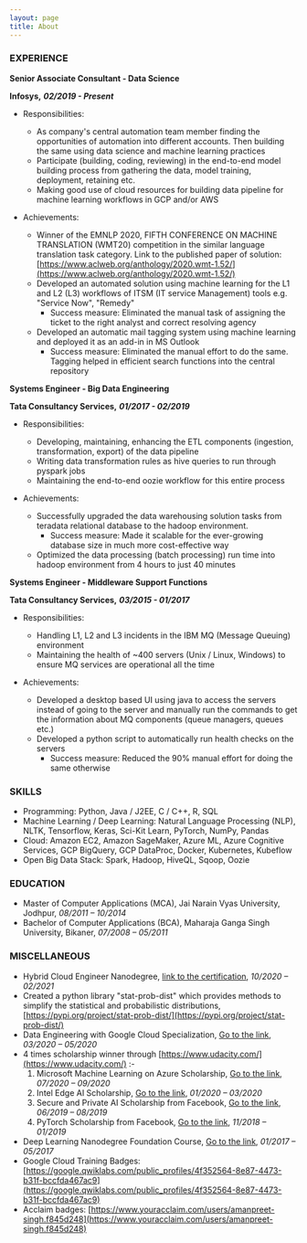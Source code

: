 ```yaml
---
layout: page
title: About
---
```


### EXPERIENCE

**Senior Associate Consultant - Data Science**

**Infosys,** **_02/2019 - Present_**

- Responsibilities:
  - As company&#39;s central automation team member finding the opportunities of automation into different accounts. Then building the same using data science and machine learning practices
  - Participate (building, coding, reviewing) in the end-to-end model building process from gathering the data, model training, deployment, retaining etc.
  - Making good use of cloud resources for building data pipeline for machine learning workflows in GCP and/or AWS

- Achievements:
  - Winner of the EMNLP 2020, FIFTH CONFERENCE ON MACHINE TRANSLATION (WMT20) competition in the similar language translation task category. Link to the published paper of solution: [https://www.aclweb.org/anthology/2020.wmt-1.52/](https://www.aclweb.org/anthology/2020.wmt-1.52/)
  - Developed an automated solution using machine learning for the L1 and L2 (L3) workflows of ITSM (IT service Management) tools e.g. &quot;Service Now&quot;, &quot;Remedy&quot;
     - Success measure: Eliminated the manual task of assigning the ticket to the right analyst and correct resolving agency
  - Developed an automatic mail tagging system using machine learning and deployed it as an add-in in MS Outlook
     - Success measure: Eliminated the manual effort to do the same. Tagging helped in efficient search functions into the central repository

**Systems Engineer - Big Data Engineering**

**Tata Consultancy Services,** **_01/2017 - 02/2019_**

- Responsibilities:
  - Developing, maintaining, enhancing the ETL components (ingestion, transformation, export) of the data pipeline
  - Writing data transformation rules as hive queries to run through pyspark jobs
  - Maintaining the end-to-end oozie workflow for this entire process

- Achievements:
  - Successfully upgraded the data warehousing solution tasks from teradata relational database to the hadoop environment.
     - Success measure: Made it scalable for the ever-growing database size in much more cost-effective way
  - Optimized the data processing (batch processing) run time into hadoop environment from 4 hours to just 40 minutes

**Systems Engineer - Middleware Support Functions**

**Tata Consultancy Services,** **_03/2015 - 01/2017_**

- Responsibilities:
  - Handling L1, L2 and L3 incidents in the IBM MQ (Message Queuing) environment
  - Maintaining the health of ~400 servers (Unix / Linux, Windows) to ensure MQ services are operational all the time

- Achievements:
  - Developed a desktop based UI using java to access the servers instead of going to the server and manually run the commands to get the information about MQ components (queue managers, queues etc.)
  - Developed a python script to automatically run health checks on the servers
     - Success measure: Reduced the 90% manual effort for doing the same otherwise


### SKILLS

- Programming: Python, Java / J2EE, C / C++, R, SQL
- Machine Learning / Deep Learning: Natural Language Processing (NLP), NLTK, Tensorflow, Keras, Sci-Kit Learn, PyTorch, NumPy, Pandas
- Cloud: Amazon EC2, Amazon SageMaker, Azure ML, Azure Cognitive Services, GCP BigQuery, GCP DataProc, Docker, Kubernetes, Kubeflow
- Open Big Data Stack: Spark, Hadoop, HiveQL, Sqoop, Oozie


### EDUCATION

- Master of Computer Applications (MCA), Jai Narain Vyas University, Jodhpur, _08/2011 – 10/2014_
- Bachelor of Computer Applications (BCA), Maharaja Ganga Singh University, Bikaner, _07/2008 – 05/2011_


### MISCELLANEOUS

- Hybrid Cloud Engineer Nanodegree, [link to the certification](https://graduation.udacity.com/confirm/PXDZZGRH), _10/2020 – 02/2021_
- Created a python library &quot;stat-prob-dist&quot; which provides methods to simplify the statistical and probabilistic distributions, [https://pypi.org/project/stat-prob-dist/](https://pypi.org/project/stat-prob-dist/)
- Data Engineering with Google Cloud Specialization, [Go to the link](https://www.coursera.org/professionalcertificates/gcp-data-engineering), _03/2020 – 05/2020_
- 4 times scholarship winner through [https://www.udacity.com/](https://www.udacity.com/) :-
  1. Microsoft Machine Learning on Azure Scholarship, [Go to the link](https://www.udacity.com/scholarships/machine-learning-scholarship-microsoft-azure), _07/2020 – 09/2020_
  2. Intel Edge AI Scholarship, [Go to the link](https://www.udacity.com/scholarships/intel-edge-ai-scholarship), _01/2020 – 03/2020_
  3. Secure and Private AI Scholarship from Facebook, [Go to the link](https://www.udacity.com/facebook-AI-scholarship), _06/2019 – 08/2019_
  4. PyTorch Scholarship from Facebook, [Go to the link](https://www.udacity.com/scholarships/facebook-pytorch-scholarship), _11/2018 – 01/2019_
- Deep Learning Nanodegree Foundation Course, [Go to the link](https://www.udacity.com/course/deep-learning-nanodegree--nd101), _01/2017 – 05/2017_
- Google Cloud Training Badges: [https://google.qwiklabs.com/public_profiles/4f352564-8e87-4473-b31f-bccfda467ac9](https://google.qwiklabs.com/public_profiles/4f352564-8e87-4473-b31f-bccfda467ac9)
- Acclaim badges: [https://www.youracclaim.com/users/amanpreet-singh.f845d248](https://www.youracclaim.com/users/amanpreet-singh.f845d248)

